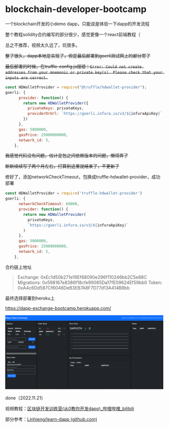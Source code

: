 # blockchain-developer-bootcamp

一个blockchain开发的小demo dapp，只能说是体验一下dapp的开发流程



整个教程solidity合约编写的部分很少，感觉更像一个react前端教程（

总之不推荐，视频太久远了，坑很多。



~~整了很久，dapp本地是实现了，但是最后部署到goerli测试网上的部分寄了~~

~~最后部署的时候，在truffle-config.js报错：`Error: Could not create addresses from your mnemonic or private key(s). Please check that your inputs are correct.`~~

```js
const HDWalletProvider = require("@truffle/hdwallet-provider");
goerli: {
      provider: function() {
        return new HDWalletProvider({
          privateKeys: privateKeys,
          providerOrUrl: `https://goerli.infura.io/v3/${infuraApiKey}`
        })
      },
      gas: 5000000,
      gasPrice: 25000000000,
      network_id: 5,
    },
```

~~我感觉代码没有问题，估计是包之间依赖版本的问题，懒得弄了~~

~~断断续续写了两个月左右，打算到这里就结束了，不更新了~~





修好了，添加networkCheckTimeout，包换成truffle-hdwallet-provider，成功部署

```js
const HDWalletProvider = require('truffle-hdwallet-provider')
goerli: {
      networkCheckTimeout: 60000,
      provider: function() {
        return new HDWalletProvider(
          privateKeys,
          `https://goerli.infura.io/v3/${infuraApiKey}`
        )
      },
      gas: 5000000,
      gasPrice: 25000000000,
      network_id: 5,
    },
```

合约链上地址

> Exchange: 0xEc1d50b271e19Ef68090e296f110246bb2C5e88C
> Migrations: 0x598167e8386f18cfe99085Da17fE09624Ef59bb0
> Token: 0xA4c6Dd587Cf6046DeB3EB7A8F7D77d13A414B8bb

最终选择部署到heroku上

https://dapp-exchange-bootcamp.herokuapp.com/

![view](./public/view.png)

done（2022.11.21）





视频教程：[区块链开发训练营(从0教你开发dapp)_哔哩哔哩_bilibili](https://www.bilibili.com/video/BV153411N7to/?spm_id_from=333.1007.top_right_bar_window_custom_collection.content.click&vd_source=a4188fa41affd328ccd5e9743098a6e0)

部分参考：[Linhieng/learn-dapp (github.com)](https://github.com/Linhieng/learn-dapp)
